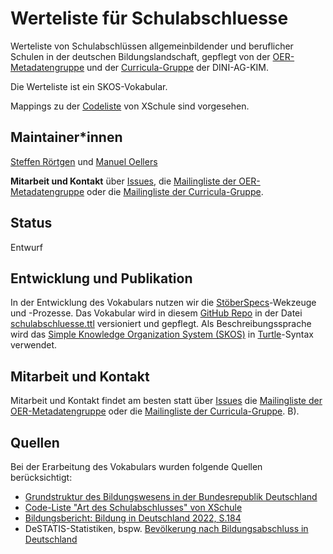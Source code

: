 # Werteliste für Schulabschluesse

Werteliste von Schulabschlüssen allgemeinbildender und beruflicher Schulen in der deutschen Bildungslandschaft, gepflegt von der [OER-Metadatengruppe](https://wiki.dnb.de/x/IQ30B) und der [Curricula-Gruppe](https://wiki.dnb.de/display/DINIAGKIM/Curricula-Gruppe) der DINI-AG-KIM.

Die Werteliste ist ein SKOS-Vokabular.

Mappings zu der [Codeliste](https://xschule.digital/def/xschule/0.3/code/urn-xbildung-de-destatis-codeliste-artdesschulabschlusses.xml) von XSchule sind vorgesehen.

## Maintainer\*innen

[Steffen Rörtgen](https://github.com/sroertgen) und [Manuel Oellers](https://github.com/oellers)

**Mitarbeit und Kontakt** über [Issues](https://github.com/dini-ag-kim/schulabschluesse/issues/), die [Mailingliste der OER-Metadatengruppe](https://lists.dnb.de/mailman/listinfo/dini-ag-kim-oer) oder die [Mailingliste der Curricula-Gruppe](https://lists.dnb.de/mailman/listinfo/dini-ag-kim-curricula).

## Status

Entwurf

## Entwicklung und Publikation

In der Entwicklung des Vokabulars nutzen wir die [StöberSpecs](https://w3id.org/kim/stoeberspecs/)-Wekzeuge und -Prozesse. Das Vokabular wird in diesem [GitHub Repo](https://github.com/dini-ag-kim/schulabschluesse) in der Datei [schulabschluesse.ttl](https://github.com/dini-ag-kim/schulabschluesse/blob/master/schulabschluesse.ttl) versioniert und gepflegt. Als Beschreibungssprache wird das [Simple Knowledge Organization System (SKOS)](https://www.w3.org/2004/02/skos/) in [Turtle](https://www.w3.org/TR/turtle/)-Syntax verwendet.

## Mitarbeit und Kontakt

Mitarbeit und Kontakt findet am besten statt über [Issues](https://github.com/dini-ag-kim/schulabschluesse/issues) die [Mailingliste der OER-Metadatengruppe](https://lists.dnb.de/mailman/listinfo/dini-ag-kim-oer) oder die [Mailingliste der Curricula-Gruppe](https://lists.dnb.de/mailman/listinfo/dini-ag-kim-curricula).
B).

## Quellen

Bei der Erarbeitung des Vokabulars wurden folgende Quellen berücksichtigt:

- [Grundstruktur des Bildungswesens in der Bundesrepublik Deutschland](https://www.kmk.org/fileadmin/Dateien/pdf/Dokumentation/de_2019.pdf)
- [Code-Liste "Art des Schulabschlusses" von XSchule](https://xschule.digital/def/xschule/0.3/code/urn-xbildung-de-destatis-codeliste-artdesschulabschlusses.xml)
- [Bildungsbericht: Bildung in Deutschland 2022, S.184](https://www.bildungsbericht.de/de/bildungsberichte-seit-2006/bildungsbericht-2022/pdf-dateien-2022/bildungsbericht-2022.pdf)
- DeSTATIS-Statistiken, bspw. [Bevölkerung nach Bildungsabschluss in Deutschland](https://www.destatis.de/DE/Themen/Gesellschaft-Umwelt/Bildung-Forschung-Kultur/Bildungsstand/Tabellen/bildungsabschluss.html)
